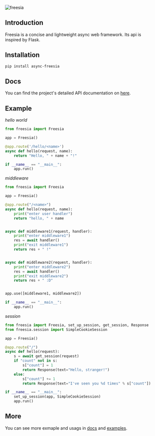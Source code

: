 ![freesia](./images/logo.png)

## Introduction
Freesia is a concise and lightweight async web framework. Its api is inspired by Flask.

## Installation
```bash
pip install async-freesia
```

## Docs
You can find the project's detailed API documentation on [here](https://freesia.readthedocs.io/en/latest/?).

## Example
*hello world*
```python
from freesia import Freesia

app = Freesia()

@app.route('/hello/<name>')
async def hello(request, name):
    return "Hello, " + name + "!"

if __name__ == "__main__":
    app.run()
```

*middleware*
```python
from freesia import Freesia

app = Freesia()

@app.route("/<name>")
async def hello(request, name):
    print("enter user handler")
    return "hello, " + name


async def middleware1(request, handler):
    print("enter middleware1")
    res = await handler()
    print("exit middleware1")
    return res + " !"


async def middleware2(request, handler):
    print("enter middleware2")
    res = await handler()
    print("exit middleware2")
    return res + " :D"


app.use([middleware1, middleware2])

if __name__ == "__main__":
    app.run()
```

*session*
```python
from freesia import Freesia, set_up_session, get_session, Response
from freesia.session import SimpleCookieSession

app = Freesia()

@app.route("/")
async def hello(request):
    s = await get_session(request)
    if "count" not in s:
        s["count"] = 1
        return Response(text="Hello, stranger!")
    else:
        s["count"] += 1
        return Response(text="I've seen you %d times" % s["count"])

if __name__ == "__main__":
    set_up_session(app, SimpleCookieSession)
    app.run()
```

## More
You can see more exmaple and usags in [docs](https://freesia.readthedocs.io/en/latest/?) and [examples](./examples).